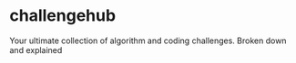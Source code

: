 # challengehub
Your ultimate collection of algorithm and coding challenges. Broken down and explained
